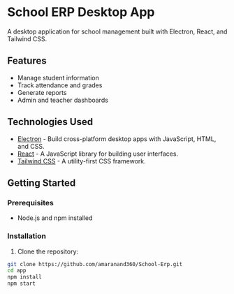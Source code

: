 # School ERP Desktop App

A desktop application for school management built with Electron, React, and Tailwind CSS.

## Features

- Manage student information
- Track attendance and grades
- Generate reports
- Admin and teacher dashboards

## Technologies Used

- [Electron](https://www.electronjs.org/) - Build cross-platform desktop apps with JavaScript, HTML, and CSS.
- [React](https://reactjs.org/) - A JavaScript library for building user interfaces.
- [Tailwind CSS](https://tailwindcss.com/) - A utility-first CSS framework.

## Getting Started

### Prerequisites

- Node.js and npm installed

### Installation

1. Clone the repository:

```bash
git clone https://github.com/amaranand360/School-Erp.git
cd app
npm install
npm start
```
